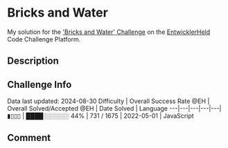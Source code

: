 # Bricks and Water

My solution for the ['Bricks and Water' Challenge](https://platform.entwicklerheld.de/challenge/bricks-and-water?technology=JavaScript) on the [EntwicklerHeld](https://platform.entwicklerheld.de/) Code Challenge Platform.

## Description


## Challenge Info
Data last updated: 2024-08-30
Difficulty | Overall Success Rate @EH | Overall Solved/Accepted @EH | Date Solved | Language
---|---|---|---|---|
▮▯▯▯ | ████░░░░░░ 44% | 731 / 1675 | 2022-05-01 | JavaScript

## Comment
